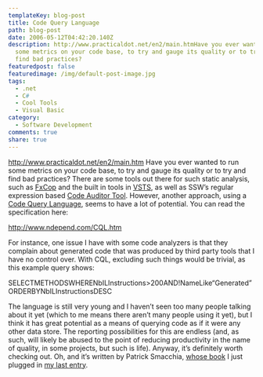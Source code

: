 ```yaml
---
templateKey: blog-post
title: Code Query Language
path: blog-post
date: 2006-05-12T04:42:20.140Z
description: http://www.practicaldot.net/en2/main.htmHave you ever wanted to run
  some metrics on your code base, to try and gauge its quality or to try and
  find bad practices?
featuredpost: false
featuredimage: /img/default-post-image.jpg
tags:
  - .net
  - C#
  - Cool Tools
  - Visual Basic
category:
  - Software Development
comments: true
share: true
---
```

<!--StartFragment-->

<http://www.practicaldot.net/en2/main.htm> Have you ever wanted to run some metrics on your code base, to try and gauge its quality or to try and find bad practices? There are some tools out there for such static analysis, such as [FxCop](http://www.gotdotnet.com/team/fxcop) and the built in tools in [VSTS](http://blogs.msdn.com/fxcop), as well as SSW’s regular expression based [Code Auditor Tool](http://www.ssw.com.au/ssw/CodeAuditor). However, another approach, using a [Code Query Language](http://www.ndepend.com/CQL.htm), seems to have a lot of potential. You can read the specification here:

<http://www.ndepend.com/CQL.htm>

For instance, one issue I have with some code analyzers is that they complain about generated code that was produced by third party tools that I have no control over. With CQL, excluding such things would be trivial, as this example query shows:

SELECTMETHODSWHERENbILInstructions>200AND!NameLike“Generated”ORDERBYNbILInstructionsDESC

The language is still very young and I haven’t seen too many people talking about it yet (which to me means there aren’t many people using it yet), but I think it has great potential as a means of querying code as if it were any other data store. The reporting possibilities for this are endless (and, as such, will likely be abused to the point of reducing productivity in the name of quality, in some projects, but such is life). Anyway, it’s definitely worth checking out. Oh, and it’s written by Patrick Smacchia, [whose book](http://www.practicaldot.net/en2/main.htm) I just plugged in [my last entry](http://ardalis.com/blogs/ssmith/archive/2006/05/12/17729.aspx).

<!--EndFragment-->